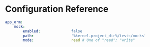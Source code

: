 # Configuration Reference

```yaml
app_orm:
    mock:
        enabled:              false
        path:                 '%kernel.project_dir%/tests/mocks'
        mode:                 read # One of "read"; "write"
```